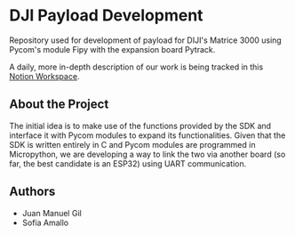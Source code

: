 # DJI Payload Development

Repository used for development of payload for DIJI's Matrice 3000 using Pycom's module Fipy with the expansion board Pytrack.

A daily, more in-depth description of our work is being tracked in this [Notion Workspace](https://juvenile-xenon-57a.notion.site/PPS-ac49567551fa40f295fe69fe0b3353d8).

## About the Project
The initial idea is to make use of the functions provided by the SDK and interface it with Pycom modules to expand its functionalities.
Given that the SDK is written entirely in C and Pycom modules are programmed in Micropython, we are developing a way to link the two via another board (so far, the best candidate is an ESP32) using UART communication.

## Authors
  - Juan Manuel Gil
  - Sofía Amallo
